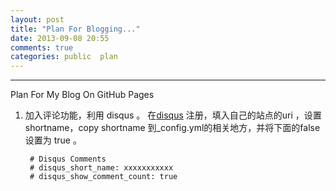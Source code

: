 ```yaml
---
layout: post
title: "Plan For Blogging..."
date: 2013-09-08 20:55
comments: true
categories:	public 	plan 
---
```


---------------
Plan For My Blog On GitHub Pages

1. 加入评论功能，利用 disqus 。
在[disqus](http://disque.com "disqus") 注册，填入自己的站点的uri ，设置shortname，copy shortname 到_config.yml的相关地方，并将下面的false设置为 true 。

		# Disqus Comments
		# disqus_short_name: xxxxxxxxxxx
		# disqus_show_comment_count: true
